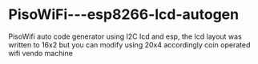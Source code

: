 # PisoWiFi---esp8266-lcd-autogen
PisoWifi auto code generator using I2C lcd and esp, the lcd layout was written to 16x2 but you can modify using 20x4 accordingly
coin operated wifi vendo machine
